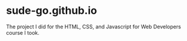 # sude-go.github.io
The project I did for the HTML, CSS, and Javascript for Web Developers course I took.
